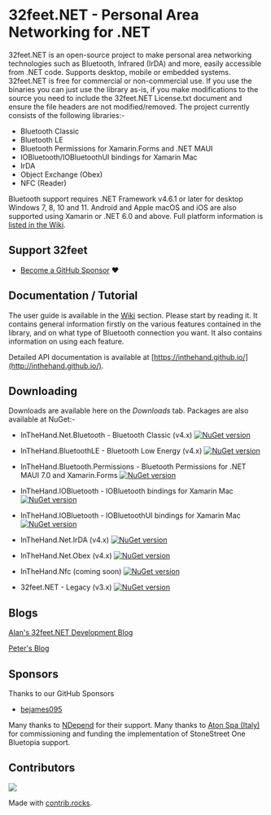 # 32feet.NET - Personal Area Networking for .NET

32feet.NET is an open-source project to make personal area networking technologies such as Bluetooth, Infrared (IrDA) and more, easily accessible from .NET code. Supports desktop, mobile or embedded systems.  32feet.NET is free for commercial or non-commercial use. If you use the binaries you can just use the library as-is, if you make modifications to the source you need to include the 32feet.NET License.txt document and ensure the file headers are not modified/removed.  The project currently consists of the following libraries:-

- Bluetooth Classic
- Bluetooth LE
- Bluetooth Permissions for Xamarin.Forms and .NET MAUI
- IOBluetooth/IOBluetoothUI bindings for Xamarin Mac
- IrDA
- Object Exchange (Obex)
- NFC (Reader)

Bluetooth support requires .NET Framework v4.6.1 or later for desktop Windows 7, 8, 10 and 11. Android and Apple macOS and iOS are also supported using Xamarin or .NET 6.0 and above. Full platform information is [listed in the Wiki](https://github.com/inthehand/32feet/wiki#platforms).

## Support 32feet

 - [Become a GitHub Sponsor](https://github.com/sponsors/peterfoot) ❤️
 
## Documentation / Tutorial
The user guide is available in the [Wiki](https://github.com/inthehand/32feet/wiki) section. Please start by reading it.  It contains general information firstly on the various features contained in the library, and on what type of Bluetooth connection you want.  It also contains information on using each feature.

Detailed API documentation is available at [https://inthehand.github.io/](http://inthehand.github.io/).

## Downloading

Downloads are available here on the _Downloads_ tab. Packages are also available at NuGet:-

- InTheHand.Net.Bluetooth - Bluetooth Classic (v4.x)
[![NuGet version](https://badge.fury.io/nu/InTheHand.Net.Bluetooth.svg)](https://badge.fury.io/nu/InTheHand.Net.Bluetooth)

- InTheHand.BluetoothLE - Bluetooth Low Energy (v4.x)
[![NuGet version](https://badge.fury.io/nu/InTheHand.BluetoothLE.svg)](https://badge.fury.io/nu/InTheHand.BluetoothLE)

- InTheHand.Bluetooth.Permissions - Bluetooth Permissions for .NET MAUI 7.0 and Xamarin.Forms
[![NuGet version](https://badge.fury.io/nu/InTheHand.Bluetooth.Permissions.svg)](https://badge.fury.io/nu/InTheHand.Bluetooth.Permissions)

- InTheHand.IOBluetooth - IOBluetooth bindings for Xamarin Mac
[![NuGet version](https://badge.fury.io/nu/InTheHand.IOBluetooth.svg)](https://badge.fury.io/nu/InTheHand.IOBluetooth)

- InTheHand.IOBluetooth - IOBluetoothUI bindings for Xamarin Mac
[![NuGet version](https://badge.fury.io/nu/InTheHand.IOBluetoothUI.svg)](https://badge.fury.io/nu/InTheHand.IOBluetoothUI)

- InTheHand.Net.IrDA (v4.x)
[![NuGet version](https://badge.fury.io/nu/InTheHand.Net.IrDA.svg)](https://badge.fury.io/nu/InTheHand.Net.IrDA)

- InTheHand.Net.Obex (v4.x)
[![NuGet version](https://badge.fury.io/nu/InTheHand.Net.Obex.svg)](https://badge.fury.io/nu/InTheHand.Net.Obex)

- InTheHand.Nfc (coming soon)
[![NuGet version](https://badge.fury.io/nu/InTheHand.Nfc.svg)](https://badge.fury.io/nu/InTheHand.Nfc)

- 32feet.NET - Legacy (v3.x)
[![NuGet version](https://badge.fury.io/nu/32feet.NET.svg)](https://badge.fury.io/nu/32feet.NET)


## Blogs

[Alan's 32feet.NET Development Blog](https://32feetnetdev.wordpress.com/)

[Peter's Blog](https://inthehand.com/blog)

## Sponsors

Thanks to our GitHub Sponsors
- [bejames095](https://github.com/bejames095)

Many thanks to [NDepend](http://www.NDepend.com) for their support.
Many thanks to [Aton Spa (Italy)](http://www.aton.eu) for commissioning and funding the implementation of StoneStreet One Bluetopia support.

## Contributors
<a href="https://github.com/inthehand/32feet/graphs/contributors">
  <img src="https://contrib.rocks/image?repo=inthehand/32feet" />
</a>

Made with [contrib.rocks](https://contrib.rocks).
